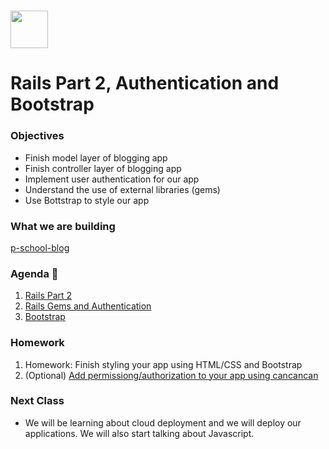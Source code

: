# <img src="https://cloud.githubusercontent.com/assets/8397980/19818474/bd21af4c-9d04-11e6-8df6-1ed154718dce.png" height="60">

# Rails Part 2, Authentication and Bootstrap

### Objectives

- Finish model layer of blogging app
- Finish controller layer of blogging app
- Implement user authentication for our app
- Understand the use of external libraries (gems)
- Use Bottstrap to style our app

### What we are building
[p-school-blog](http://p-school-blog.herokuapp.com/)

### Agenda :rocket:

1. [Rails Part 2](resources/rails_part_2_5.md)
2. [Rails Gems and Authentication](resources/rails-3/lecture-notes.md)
3. [Bootstrap](resources/bootstrap/lecture-notes.md)

### Homework

1. Homework: Finish styling your app using HTML/CSS and Bootstrap
2. (Optional) [Add permissiong/authorization to your app using cancancan](resources/homework/authorization)

### Next Class
* We will be learning about cloud deployment and we will deploy our applications.  We will also start talking about Javascript.
